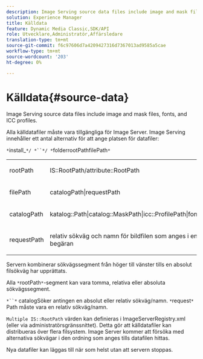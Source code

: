 ```yaml
---
description: Image Serving source data files include image and mask files, fonts, and ICC profiles.
solution: Experience Manager
title: Källdata
feature: Dynamic Media Classic,SDK/API
role: Utvecklare,Administratör,Affärsledare
translation-type: tm+mt
source-git-commit: f6c97606d7a4209427316d7367013ad9585a5cae
workflow-type: tm+mt
source-wordcount: '203'
ht-degree: 0%

---
```



# Källdata{#source-data}

Image Serving source data files include image and mask files, fonts, and ICC profiles.

Alla källdatafiler måste vara tillgängliga för Image Server. Image Serving innehåller ett antal alternativ för att ange platsen för datafiler:

`*`install_`*/ *``*/ *`folderrootPathfilePath`*`

<table id="simpletable_26686444C7EF46D6BC4C0490C8010BF9"> 
 <tr class="strow"> 
  <td class="stentry"> <p><span class="codeph"> <span class="varname"> rootPath</span></span> </p></td> 
  <td class="stentry"> <p><span class="codeph"> IS::RootPath/attribute::RootPath</span> </p></td> 
 </tr> 
 <tr class="strow"> 
  <td class="stentry"> <p><span class="codeph"> <span class="varname"> filePath  </span></span> </p></td> 
  <td class="stentry"> <p><span class="codeph"> catalogPath|requestPath</span> </p></td> 
 </tr> 
 <tr class="strow"> 
  <td class="stentry"> <p><span class="codeph"> <span class="varname"> catalogPath</span></span> </p></td> 
  <td class="stentry"> <p><span class="codeph"> katalog::Path|catalog::MaskPath|icc::ProfilePath|font::FontPath|font::MetricsPath</span> </p></td> 
 </tr> 
 <tr class="strow"> 
  <td class="stentry"> <p><span class="codeph"> <span class="varname"> requestPath</span></span> </p></td> 
  <td class="stentry"> <p><span class="codeph"> relativ sökväg och namn för bildfilen som anges i en Image Serving HTTP-begäran</span> </p></td> 
 </tr> 
</table>

Servern kombinerar sökvägssegment från höger till vänster tills en absolut filsökväg har upprättats.

Alla `*`rootPath`*`-segment kan vara tomma, relativa eller absoluta sökvägssegment.

`*``*` catalogSöker antingen en absolut eller relativ sökväg/namn. `*`request`*` Path måste vara en relativ sökväg/namn.

`Multiple IS::RootPath` värden kan definieras i ImageServerRegistry.xml (eller via administratörsgränssnittet). Detta gör att källdatafiler kan distribueras över flera filsystem. Image Server kommer att försöka med alternativa sökvägar i den ordning som anges tills datafilen hittas.

Nya datafiler kan läggas till när som helst utan att servern stoppas.
